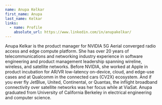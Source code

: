 ```yaml
---
name: Anupa Kelkar
first_name: Anupa
last_name: Kelkar
links:
  - name: Profile
    absolute_url: https://www.linkedin.com/in/anupakelkar/
---
```


Anupa Kelkar is the product manager for NVIDIA 5G Aerial converged radio access and edge compute platform. She has over 20 years of telecommunications and networking industry experience in software engineering and product management leadership spanning wireline, wireless, and satellite networks. Before NVIDIA, she worked at Apple in product incubation for AR/VR low-latency on-device, cloud, and edge-use cases and at Qualcomm in the connected cars (CV2X) ecosystem. And if you ever fly JetBlue, United, Continental, or Quantas, the inflight broadband connectivity over satellite networks was her focus while at ViaSat. Anupa graduated from University of California Berkeley in electrical engineering and computer science.
